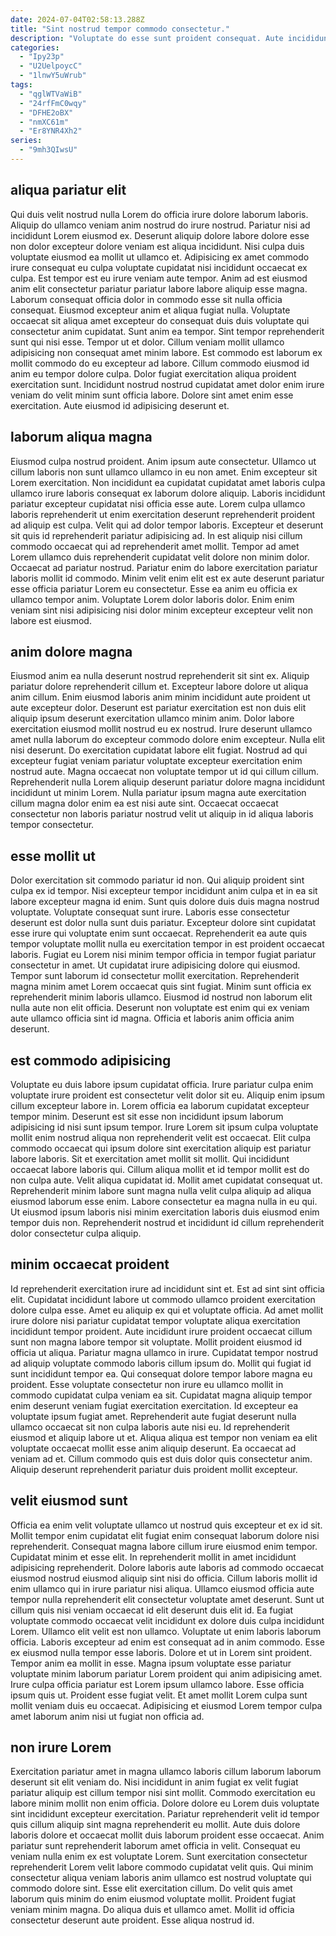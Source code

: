 ```yaml
---
date: 2024-07-04T02:58:13.288Z
title: "Sint nostrud tempor commodo consectetur."
description: "Voluptate do esse sunt proident consequat. Aute incididunt cillum Lorem."
categories:
  - "Ipy23p"
  - "U2UelpoycC"
  - "1lnwY5uWrub"
tags:
  - "qglWTVaWiB"
  - "24rfFmC0wqy"
  - "DFHE2oBX"
  - "nmXC61m"
  - "Er8YNR4Xh2"
series:
  - "9mh3QIwsU"
---
```



## aliqua pariatur elit

Qui duis velit nostrud nulla Lorem do officia irure dolore laborum laboris. Aliquip do ullamco veniam anim nostrud do irure nostrud. Pariatur nisi ad incididunt Lorem eiusmod ex. Deserunt aliquip dolore labore dolore esse non dolor excepteur dolore veniam est aliqua incididunt. Nisi culpa duis voluptate eiusmod ea mollit ut ullamco et. Adipisicing ex amet commodo irure consequat eu culpa voluptate cupidatat nisi incididunt occaecat ex culpa. Est tempor est eu irure veniam aute tempor. Anim ad est eiusmod anim elit consectetur pariatur pariatur labore labore aliquip esse magna.
Laborum consequat officia dolor in commodo esse sit nulla officia consequat. Eiusmod excepteur anim et aliqua fugiat nulla. Voluptate occaecat sit aliqua amet excepteur do consequat duis duis voluptate qui consectetur anim cupidatat. Sunt anim ea tempor. Sint tempor reprehenderit sunt qui nisi esse. Tempor ut et dolor. Cillum veniam mollit ullamco adipisicing non consequat amet minim labore.
Est commodo est laborum ex mollit commodo do eu excepteur ad labore. Cillum commodo eiusmod id anim eu tempor dolore culpa. Dolor fugiat exercitation aliqua proident exercitation sunt. Incididunt nostrud nostrud cupidatat amet dolor enim irure veniam do velit minim sunt officia labore. Dolore sint amet enim esse exercitation. Aute eiusmod id adipisicing deserunt et.

## laborum aliqua magna

Eiusmod culpa nostrud proident. Anim ipsum aute consectetur. Ullamco ut cillum laboris non sunt ullamco ullamco in eu non amet. Enim excepteur sit Lorem exercitation. Non incididunt ea cupidatat cupidatat amet laboris culpa ullamco irure laboris consequat ex laborum dolore aliquip.
Laboris incididunt pariatur excepteur cupidatat nisi officia esse aute. Lorem culpa ullamco laboris reprehenderit ut enim exercitation deserunt reprehenderit proident ad aliquip est culpa. Velit qui ad dolor tempor laboris. Excepteur et deserunt sit quis id reprehenderit pariatur adipisicing ad.
In est aliquip nisi cillum commodo occaecat qui ad reprehenderit amet mollit. Tempor ad amet Lorem ullamco duis reprehenderit cupidatat velit dolore non minim dolor. Occaecat ad pariatur nostrud. Pariatur enim do labore exercitation pariatur laboris mollit id commodo. Minim velit enim elit est ex aute deserunt pariatur esse officia pariatur Lorem eu consectetur. Esse ea anim eu officia ex ullamco tempor anim. Voluptate Lorem dolor laboris dolor. Enim enim veniam sint nisi adipisicing nisi dolor minim excepteur excepteur velit non labore est eiusmod.

## anim dolore magna

Eiusmod anim ea nulla deserunt nostrud reprehenderit sit sint ex. Aliquip pariatur dolore reprehenderit cillum et. Excepteur labore dolore ut aliqua anim cillum. Enim eiusmod laboris anim minim incididunt aute proident ut aute excepteur dolor. Deserunt est pariatur exercitation est non duis elit aliquip ipsum deserunt exercitation ullamco minim anim. Dolor labore exercitation eiusmod mollit nostrud eu ex nostrud.
Irure deserunt ullamco amet nulla laborum do excepteur commodo dolore enim excepteur. Nulla elit nisi deserunt. Do exercitation cupidatat labore elit fugiat. Nostrud ad qui excepteur fugiat veniam pariatur voluptate excepteur exercitation enim nostrud aute.
Magna occaecat non voluptate tempor ut id qui cillum cillum. Reprehenderit nulla Lorem aliquip deserunt pariatur dolore magna incididunt incididunt ut minim Lorem. Nulla pariatur ipsum magna aute exercitation cillum magna dolor enim ea est nisi aute sint. Occaecat occaecat consectetur non laboris pariatur nostrud velit ut aliquip in id aliqua laboris tempor consectetur.

## esse mollit ut

Dolor exercitation sit commodo pariatur id non. Qui aliquip proident sint culpa ex id tempor. Nisi excepteur tempor incididunt anim culpa et in ea sit labore excepteur magna id enim. Sunt quis dolore duis duis magna nostrud voluptate.
Voluptate consequat sunt irure. Laboris esse consectetur deserunt est dolor nulla sunt duis pariatur. Excepteur dolore sint cupidatat esse irure qui voluptate enim sunt occaecat. Reprehenderit ea aute quis tempor voluptate mollit nulla eu exercitation tempor in est proident occaecat laboris. Fugiat eu Lorem nisi minim tempor officia in tempor fugiat pariatur consectetur in amet.
Ut cupidatat irure adipisicing dolore qui eiusmod. Tempor sunt laborum id consectetur mollit exercitation. Reprehenderit magna minim amet Lorem occaecat quis sint fugiat. Minim sunt officia ex reprehenderit minim laboris ullamco. Eiusmod id nostrud non laborum elit nulla aute non elit officia. Deserunt non voluptate est enim qui ex veniam aute ullamco officia sint id magna. Officia et laboris anim officia anim deserunt.

## est commodo adipisicing

Voluptate eu duis labore ipsum cupidatat officia. Irure pariatur culpa enim voluptate irure proident est consectetur velit dolor sit eu. Aliquip enim ipsum cillum excepteur labore in. Lorem officia ea laborum cupidatat excepteur tempor minim. Deserunt est sit esse non incididunt ipsum laborum adipisicing id nisi sunt ipsum tempor. Irure Lorem sit ipsum culpa voluptate mollit enim nostrud aliqua non reprehenderit velit est occaecat.
Elit culpa commodo occaecat qui ipsum dolore sint exercitation aliquip est pariatur labore laboris. Sit et exercitation amet mollit sit mollit. Qui incididunt occaecat labore laboris qui. Cillum aliqua mollit et id tempor mollit est do non culpa aute. Velit aliqua cupidatat id.
Mollit amet cupidatat consequat ut. Reprehenderit minim labore sunt magna nulla velit culpa aliquip ad aliqua eiusmod laborum esse enim. Labore consectetur ea magna nulla in eu qui. Ut eiusmod ipsum laboris nisi minim exercitation laboris duis eiusmod enim tempor duis non. Reprehenderit nostrud et incididunt id cillum reprehenderit dolor consectetur culpa aliquip.

## minim occaecat proident

Id reprehenderit exercitation irure ad incididunt sint et. Est ad sint sint officia elit. Cupidatat incididunt labore ut commodo ullamco proident exercitation dolore culpa esse. Amet eu aliquip ex qui et voluptate officia. Ad amet mollit irure dolore nisi pariatur cupidatat tempor voluptate aliqua exercitation incididunt tempor proident. Aute incididunt irure proident occaecat cillum sunt non magna labore tempor sit voluptate. Mollit proident eiusmod id officia ut aliqua. Pariatur magna ullamco in irure.
Cupidatat tempor nostrud ad aliquip voluptate commodo laboris cillum ipsum do. Mollit qui fugiat id sunt incididunt tempor ea. Qui consequat dolore tempor labore magna eu proident. Esse voluptate consectetur non irure eu ullamco mollit in commodo cupidatat culpa veniam ea sit. Cupidatat magna aliquip tempor enim deserunt veniam fugiat exercitation exercitation. Id excepteur ea voluptate ipsum fugiat amet. Reprehenderit aute fugiat deserunt nulla ullamco occaecat sit non culpa laboris aute nisi eu.
Id reprehenderit eiusmod et aliquip labore ut et. Aliqua aliqua est tempor non veniam ea elit voluptate occaecat mollit esse anim aliquip deserunt. Ea occaecat ad veniam ad et. Cillum commodo quis est duis dolor quis consectetur anim. Aliquip deserunt reprehenderit pariatur duis proident mollit excepteur.

## velit eiusmod sunt

Officia ea enim velit voluptate ullamco ut nostrud quis excepteur et ex id sit. Mollit tempor enim cupidatat elit fugiat enim consequat laborum dolore nisi reprehenderit. Consequat magna labore cillum irure eiusmod enim tempor. Cupidatat minim et esse elit. In reprehenderit mollit in amet incididunt adipisicing reprehenderit. Dolore laboris aute laboris ad commodo occaecat eiusmod nostrud eiusmod aliquip sint nisi do officia. Cillum laboris mollit id enim ullamco qui in irure pariatur nisi aliqua.
Ullamco eiusmod officia aute tempor nulla reprehenderit elit consectetur voluptate amet deserunt. Sunt ut cillum quis nisi veniam occaecat id elit deserunt duis elit id. Ea fugiat voluptate commodo occaecat velit incididunt ex dolore duis culpa incididunt Lorem. Ullamco elit velit est non ullamco. Voluptate ut enim laboris laborum officia. Laboris excepteur ad enim est consequat ad in anim commodo. Esse ex eiusmod nulla tempor esse laboris.
Dolore et ut in Lorem sint proident. Tempor anim ea mollit in esse. Magna ipsum voluptate esse pariatur voluptate minim laborum pariatur Lorem proident qui anim adipisicing amet. Irure culpa officia pariatur est Lorem ipsum ullamco labore. Esse officia ipsum quis ut. Proident esse fugiat velit. Et amet mollit Lorem culpa sunt mollit veniam duis eu occaecat. Adipisicing et eiusmod Lorem tempor culpa amet laborum anim nisi ut fugiat non officia ad.

## non irure Lorem

Exercitation pariatur amet in magna ullamco laboris cillum laborum laborum deserunt sit elit veniam do. Nisi incididunt in anim fugiat ex velit fugiat pariatur aliquip est cillum tempor nisi sint mollit. Commodo exercitation eu labore minim mollit non enim officia. Dolore dolore eu Lorem duis voluptate sint incididunt excepteur exercitation.
Pariatur reprehenderit velit id tempor quis cillum aliquip sint magna reprehenderit eu mollit. Aute duis dolore laboris dolore et occaecat mollit duis laborum proident esse occaecat. Anim pariatur sunt reprehenderit laborum amet officia in velit. Consequat eu veniam nulla enim ex est voluptate Lorem.
Sunt exercitation consectetur reprehenderit Lorem velit labore commodo cupidatat velit quis. Qui minim consectetur aliqua veniam laboris anim ullamco est nostrud voluptate qui commodo dolore sint. Esse elit exercitation cillum. Do velit quis amet laborum quis minim do enim eiusmod voluptate mollit. Proident fugiat veniam minim magna. Do aliqua duis et ullamco amet. Mollit id officia consectetur deserunt aute proident. Esse aliqua nostrud id.

